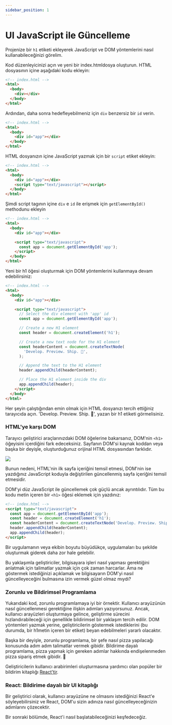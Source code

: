 ```yaml
---
sidebar_position: 1
---
```


# UI JavaScript ile Güncelleme


Projenize bir `h1` etiketi ekleyerek JavaScript ve DOM yöntemlerini nasıl kullanabileceğinizi görelim.

Kod düzenleyicinizi açın ve yeni bir index.htmldosya oluşturun. HTML dosyasının içine aşağıdaki kodu ekleyin:

```html
<!-- index.html -->
<html>
  <body>
    <div></div>
  </body>
</html>
```

Ardından, daha sonra hedefleyebilmeniz için `div` benzersiz bir `id` verin.

```html
<!-- index.html -->
<html>
  <body>
    <div id="app"></div>
  </body>
</html>

```

HTML dosyanızın içine JavaScript yazmak için bir ``script`` etiket ekleyin:

```html
<!-- index.html -->
<html>
  <body>
    <div id="app"></div>
    <script type="text/javascript"></script>
  </body>
</html>
```

Şimdi script tagının içine `div` e `id` ile erişmek için `getElementById()` methodunu ekleyin

```html
<!-- index.html -->
<html>
  <body>
    <div id="app"></div>

    <script type="text/javascript">
      const app = document.getElementById('app');
    </script>
  </body>
</html>
```

Yeni bir h1 öğesi oluşturmak için DOM yöntemlerini kullanmaya devam edebilirsiniz:

```html
<!-- index.html -->
<html>
  <body>
    <div id="app"></div>

    <script type="text/javascript">
      // Select the div element with 'app' id
      const app = document.getElementById('app');

      // Create a new H1 element
      const header = document.createElement('h1');

      // Create a new text node for the H1 element
      const headerContent = document.createTextNode(
        'Develop. Preview. Ship. 🚀',
      );

      // Append the text to the H1 element
      header.appendChild(headerContent);

      // Place the H1 element inside the div
      app.appendChild(header);
    </script>
  </body>
</html>
```

Her şeyin çalıştığından emin olmak için HTML dosyanızı tercih ettiğiniz tarayıcıda açın. 'Develop. Preview. Ship. 🚀', yazan bir h1 etiketi görmelisiniz.

### HTML'ye karşı DOM

Tarayıcı geliştirici araçlarınızdaki DOM öğelerine bakarsanız, DOM'nin `<h1>` öğeyisini içerdiğini fark edeceksiniz. Sayfanın DOM'si kaynak koddan veya başka bir deyişle, oluşturduğunuz orijinal HTML dosyasından farklıdır.

<img src="https://nextjs.org/static/images/learn/foundations/source-code.png"/>

Bunun nedeni, HTML'nin ilk sayfa içeriğini temsil etmesi, DOM'nin ise yazdığınız JavaScript koduyla değiştirilen güncellenmiş sayfa içeriğini temsil etmesidir.

DOM'yi düz JavaScript ile güncellemek çok güçlü ancak ayrıntılıdır. Tüm bu kodu metin içeren bir `<h1>` öğesi eklemek için yazdınız:

```html
<!-- index.html -->
<script type="text/javascript">
  const app = document.getElementById('app');
  const header = document.createElement('h1');
  const headerContent = document.createTextNode('Develop. Preview. Ship. 🚀');
  header.appendChild(headerContent);
  app.appendChild(header);
</script>
```

Bir uygulamanın veya ekibin boyutu büyüdükçe, uygulamaları bu şekilde oluşturmak giderek daha zor hale gelebilir.

Bu yaklaşımla geliştiriciler, bilgisayara işleri nasıl yapması gerektiğini anlatmak için talimatlar yazmak için çok zaman harcarlar. Ama ne göstermek istediğinizi açıklamak ve bilgisayarın DOM'yi nasıl güncelleyeceğini bulmasına izin vermek güzel olmaz mıydı?

### Zorunlu ve Bildirimsel Programlama

Yukarıdaki kod, zorunlu programlamaya iyi bir örnektir. Kullanıcı arayüzünün nasıl güncellenmesi gerektiğine ilişkin adımları yazıyorsunuz. Ancak, kullanıcı arayüzleri oluşturmaya gelince, geliştirme sürecini hızlandırabileceği için genellikle bildirimsel bir yaklaşım tercih edilir. DOM yöntemleri yazmak yerine, geliştiricilerin göstermek istediklerini (bu durumda, bir h1metin içeren bir etiket) beyan edebilmeleri yararlı olacaktır.

Başka bir deyişle, zorunlu programlama, bir şefe nasıl pizza yapılacağı konusunda adım adım talimatlar vermek gibidir. Bildirime dayalı programlama, pizza yapmak için gereken adımlar hakkında endişelenmeden pizza sipariş etmek gibidir. 🍕

Geliştiricilerin kullanıcı arabirimleri oluşturmasına yardımcı olan popüler bir bildirim kitaplığı <a href="https://beta.reactjs.org/">React'tir</a>.

### React: Bildirime dayalı bir UI kitaplığı

Bir geliştirici olarak, kullanıcı arayüzüne ne olmasını istediğinizi React'e söyleyebilirsiniz ve React, DOM'u sizin adınıza nasıl güncelleyeceğinizin adımlarını çözecektir.

Bir sonraki bölümde, React'i nasıl başlatabileceğinizi keşfedeceğiz.